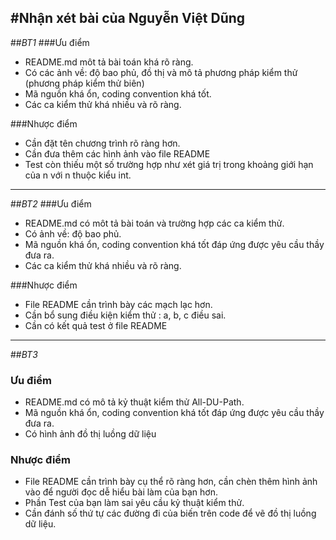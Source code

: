 #Nhận xét bài của Nguyễn Việt Dũng 
----
##*BT1*
###Ưu điểm

- README.md môt tả bài toán khá rõ ràng.
- Có các ảnh về: độ bao phủ, đồ thị và mô tả phương pháp kiểm thử (phương pháp kiểm thử biên)
- Mã nguồn khá ổn, coding convention khá tốt. 
- Các ca kiểm thử khá nhiều và rõ ràng.

###Nhược điểm
- Cần đặt tên chương trình rõ ràng hơn.
- Cần đưa thêm các hình ảnh vào file README
- Test còn thiếu một số trường hợp như xét giá trị trong khoảng giới hạn của n với n thuộc kiểu int.

---- 

##*BT2*
###Ưu điểm

- README.md có môt tả bài toán và trường hợp các ca kiểm thử.
- Có ảnh về: độ bao phủ.
- Mã nguồn khá ổn, coding convention khá tốt đáp ứng được yêu cầu thầy đưa ra.
- Các ca kiểm thử khá nhiều và rõ ràng.

###Nhược điểm 

- File README cần trình bày các mạch lạc hơn.
- Cần bổ sung điều kiện kiểm thử : a, b, c điều sai.
- Cần có kết quả test ở file README

----

##*BT3*
### Ưu điểm

- README.md có mô tả kỷ thuật kiểm thử All-DU-Path.
- Mã nguồn khá ổn, coding convention khá tốt đáp ứng được yêu cầu thầy đưa ra.
- Có hình ảnh đồ thị luồng dữ liệu

### Nhược điểm

- File README cần trình bày cụ thể rõ ràng hơn, cần chèn thêm hình ảnh vào để người đọc dễ hiểu bài làm của bạn hơn.
- Phần Test của bạn làm sai yêu cầu kỷ thuật kiểm thử.
- Cần đánh số thứ tự các đường đi của biến trên code để vẽ đồ thị luồng dữ liệu.


